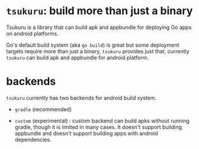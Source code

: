 # `tsukuru`: build more than just a binary

Tsukuru is a library that can build apk and appbundle for deploying Go apps on android platforms.

Go's default build system (aka `go build`) is great but some deployment targets require more than just a binary, `tsukuru` provides just that, currently `tsukuru` can build apk and appbundle for android platform.

# backends
`tsukuru` currently has two backends for android build system.

- `gradle` (recommended)

- `custom` (experimental) : custom backend can build apks without running gradle, though it is limited in many cases. It doesn't support building appbundle and doesn't support building apps with android dependencies.
